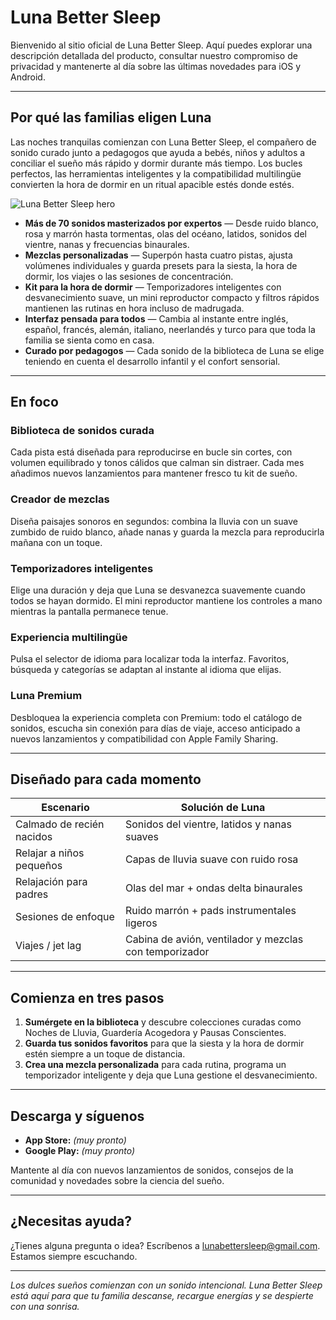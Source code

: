 # Luna Better Sleep

Bienvenido al sitio oficial de Luna Better Sleep. Aquí puedes explorar una descripción detallada del producto, consultar nuestro compromiso de privacidad y mantenerte al día sobre las últimas novedades para iOS y Android.

---

## Por qué las familias eligen Luna

Las noches tranquilas comienzan con Luna Better Sleep, el compañero de sonido curado junto a pedagogos que ayuda a bebés, niños y adultos a conciliar el sueño más rápido y dormir durante más tiempo. Los bucles perfectos, las herramientas inteligentes y la compatibilidad multilingüe convierten la hora de dormir en un ritual apacible estés donde estés.

![Luna Better Sleep hero](../luna-better-sleep/luna_better_sleep_text.png)

- **Más de 70 sonidos masterizados por expertos** — Desde ruido blanco, rosa y marrón hasta tormentas, olas del océano, latidos, sonidos del vientre, nanas y frecuencias binaurales.
- **Mezclas personalizadas** — Superpón hasta cuatro pistas, ajusta volúmenes individuales y guarda presets para la siesta, la hora de dormir, los viajes o las sesiones de concentración.
- **Kit para la hora de dormir** — Temporizadores inteligentes con desvanecimiento suave, un mini reproductor compacto y filtros rápidos mantienen las rutinas en hora incluso de madrugada.
- **Interfaz pensada para todos** — Cambia al instante entre inglés, español, francés, alemán, italiano, neerlandés y turco para que toda la familia se sienta como en casa.
- **Curado por pedagogos** — Cada sonido de la biblioteca de Luna se elige teniendo en cuenta el desarrollo infantil y el confort sensorial.

---

## En foco

### Biblioteca de sonidos curada
Cada pista está diseñada para reproducirse en bucle sin cortes, con volumen equilibrado y tonos cálidos que calman sin distraer. Cada mes añadimos nuevos lanzamientos para mantener fresco tu kit de sueño.

### Creador de mezclas
Diseña paisajes sonoros en segundos: combina la lluvia con un suave zumbido de ruido blanco, añade nanas y guarda la mezcla para reproducirla mañana con un toque.

### Temporizadores inteligentes
Elige una duración y deja que Luna se desvanezca suavemente cuando todos se hayan dormido. El mini reproductor mantiene los controles a mano mientras la pantalla permanece tenue.

### Experiencia multilingüe
Pulsa el selector de idioma para localizar toda la interfaz. Favoritos, búsqueda y categorías se adaptan al instante al idioma que elijas.

### Luna Premium
Desbloquea la experiencia completa con Premium: todo el catálogo de sonidos, escucha sin conexión para días de viaje, acceso anticipado a nuevos lanzamientos y compatibilidad con Apple Family Sharing.

---

## Diseñado para cada momento

| Escenario                 | Solución de Luna                                    |
|---------------------------|-----------------------------------------------------|
| Calmado de recién nacidos | Sonidos del vientre, latidos y nanas suaves         |
| Relajar a niños pequeños  | Capas de lluvia suave con ruido rosa                |
| Relajación para padres    | Olas del mar + ondas delta binaurales               |
| Sesiones de enfoque       | Ruido marrón + pads instrumentales ligeros          |
| Viajes / jet lag          | Cabina de avión, ventilador y mezclas con temporizador |

---

## Comienza en tres pasos

1. **Sumérgete en la biblioteca** y descubre colecciones curadas como Noches de Lluvia, Guardería Acogedora y Pausas Conscientes.
2. **Guarda tus sonidos favoritos** para que la siesta y la hora de dormir estén siempre a un toque de distancia.
3. **Crea una mezcla personalizada** para cada rutina, programa un temporizador inteligente y deja que Luna gestione el desvanecimiento.

---

## Descarga y síguenos

- **App Store:** *(muy pronto)*
- **Google Play:** *(muy pronto)*

Mantente al día con nuevos lanzamientos de sonidos, consejos de la comunidad y novedades sobre la ciencia del sueño.

---

## ¿Necesitas ayuda?

¿Tienes alguna pregunta o idea? Escríbenos a [lunabettersleep@gmail.com](mailto:lunabettersleep@gmail.com). Estamos siempre escuchando.

---

*Los dulces sueños comienzan con un sonido intencional. Luna Better Sleep está aquí para que tu familia descanse, recargue energías y se despierte con una sonrisa.*
